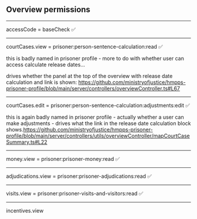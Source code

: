 ## Overview permissions

---
accessCode = baseCheck ✅

---
courtCases.view = prisoner:person-sentence-calculation:read ✅

this is badly named in prisoner profile - more to do with whether user can access calculate release dates...

drives whether the panel at the top of the overview with release date calculation and link is
shown:  https://github.com/ministryofjustice/hmpps-prisoner-profile/blob/main/server/controllers/overviewController.ts#L67

---
courtCases.edit = prisoner:person-sentence-calculation:adjustments:edit ✅

this is again badly named in prisoner profile - actually whether a user can make adjustments - drives what the link
in the release date calculation block
shows.https://github.com/ministryofjustice/hmpps-prisoner-profile/blob/main/server/controllers/utils/overviewController/mapCourtCaseSummary.ts#L22

---

money.view = prisoner:prisoner-money:read ✅

---

adjudications.view = prisoner:prisoner-adjudications:read ✅

---

visits.view = prisoner:prisoner-visits-and-visitors:read ✅

---

incentives.view


